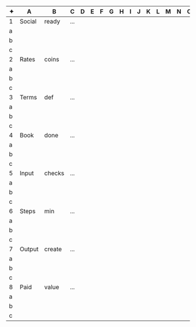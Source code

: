 ✦|A|B|C|D|E|F|G|H|I|J|K|L|M|N|O|P|Q|R|S|T|U|V|W|X|Y|Z|
-|-|-|-|-|-|-|-|-|-|-|-|-|-|-|-|-|-|-|-|-|-|-|-|-|-|-|
1|Social|ready|...| | | | | | | | | | | | | | | | | | | | | | |
a| | | | | | | | | | | | | | | | | | | | | | | | | |
b| | | | | | | | | | | | | | | | | | | | | | | | | |
c| | | | | | | | | | | | | | | | | | | | | | | | | |
2|Rates|coins|...|||||||||||||||||||||||
a||||||||||||||||||||||||||
b||||||||||||||||||||||||||
c||||||||||||||||||||||||||
3|Terms|def|...|||||||||||||||||||||||
a||||||||||||||||||||||||||
b||||||||||||||||||||||||||
c||||||||||||||||||||||||||
4|Book|done|...|||||||||||||||||||||||
a||||||||||||||||||||||||||
b||||||||||||||||||||||||||
c||||||||||||||||||||||||||
5|Input|checks|...|||||||||||||||||||||||
a||||||||||||||||||||||||||
b||||||||||||||||||||||||||
c||||||||||||||||||||||||||
6|Steps|min|...|||||||||||||||||||||||
a||||||||||||||||||||||||||
b||||||||||||||||||||||||||
c||||||||||||||||||||||||||
7|Output|create|...|||||||||||||||||||||||
a||||||||||||||||||||||||||
b||||||||||||||||||||||||||
c||||||||||||||||||||||||||
8|Paid|value|...|||||||||||||||||||||||
a||||||||||||||||||||||||||
b||||||||||||||||||||||||||
c||||||||||||||||||||||||||